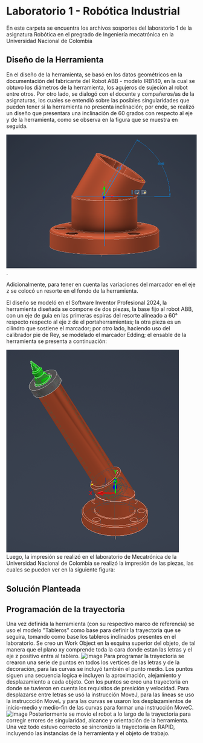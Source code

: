 # Laboratorio 1 - Robótica Industrial
En este carpeta se encuentra los archivos sosportes del laboratorio 1 de la asignatura Robótica en el pregrado de Ingeniería mecatrónica en la Universidad Nacional de Colombia
## Diseño de la Herramienta

En el diseño de la herramienta, se basó en los datos geométricos en la documentación del fabricante del Robot ABB - modelo IRB140, en la cual se obtuvo los diámetros de la herramienta, los agujeros de sujeción al robot entre otros.
Por otro lado,  se dialogó con el docente y compañeros/as de la asignaturas, los cuales se entendió sobre las posibles singularidades que pueden tener si la herramienta no presenta inclinación; por ende, se realizó un diseño que presentara una inclinación de 60 grados con respecto al eje y de la herramienta, como se observa en la figura que se muestra en seguida.

![!\[Alt text\](image.png)](recursos_multimedia/anguloInclinacion.png).

Adicionalmente, para tener en cuenta las variaciones del marcador en el eje z se colocó un resorte en el fondo de la herramienta.

El diseño se modeló en el Software Inventor Profesional 2024, la herramienta diseñada se compone de dos  piezas,  la base fijo al robot ABB, con un eje de guia en las primeras espiras del resorte alineado a 60° respecto respecto al eje z de el portaherramientas; la otra pieza es un cilindro que sostiene el marcador; por otro lado, haciendo uso del calibrador pie de Rey, se modelado el marcador Edding; el ensable de la herramienta se presenta a continuación:

![Alt text](recursos_multimedia/Herramientadisenada.png)
Luego, la impresión se realizó en el laboratorio de Mecatrónica de la Universidad Nacional de Colombia se realizó la impresión de las piezas, las cuales se pueden ver en la siguiente figura:



## Solución Planteada

## Programación de la trayectoria
Una vez definida la herramienta (con su respectivo marco de referencia) se uso el modelo "Tableros" como base para definir la trayectoria que se seguira, tomando como base los tableros inclinados presentes en el laboratorio. Se creo un Work Object en la esquina superior del objeto, de tal manera que el plano xy comprende toda la cara donde estan las letras y el eje z positivo entra al tablero.
![image](https://github.com/jlbegambrer/Robotic-Laboratory-2023-2/assets/72324507/fbd731e3-8634-463a-ae55-d11840091d9c)
Para programar la trayectoria se crearon una serie de puntos en todos los vertices de las letras y de la decoración, para las curvas se incluyó también el punto medio. Los puntos siguen una secuencia logica e incluyen la aproximación, alejamiento y desplazamiento a cada objeto. Con los puntos se creo una trayectoria en donde se tuvieron en cuenta los requisitos de presición y velocidad. Para desplazarse entre letras se usó la instrucción MoveJ, para las lineas se uso la instruccción MoveL y para las curvas se usaron los desplazamientos de inicio-medio y medio-fin de las curvas para formar una instrucción MoveC.
![image](https://github.com/jlbegambrer/Robotic-Laboratory-2023-2/assets/72324507/2e6930e8-2870-413f-b0a1-a0f0a04bc7f8)
Posteriormente se movio el robot a lo largo de la trayectoria para corregir errores de singularidad, alcance y orientación de la herramienta. Una vez todo estuvo correcto se sincronizo la trayectoria en RAPID, incluyendo las instancias de la herramienta y el objeto de trabajo.
